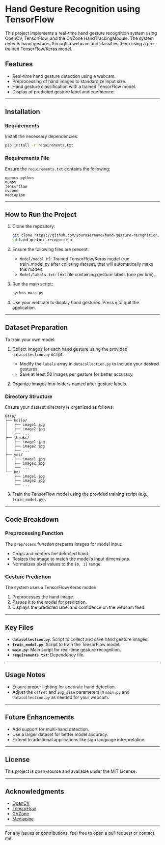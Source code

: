 # Hand Gesture Recognition using TensorFlow

This project implements a real-time hand gesture recognition system using OpenCV, TensorFlow, and the CVZone HandTrackingModule. The system detects hand gestures through a webcam and classifies them using a pre-trained TensorFlow/Keras model.

## Features
- Real-time hand gesture detection using a webcam.
- Preprocessing of hand images to standardize input size.
- Hand gesture classification with a trained TensorFlow model.
- Display of predicted gesture label and confidence.

---

## Installation
### Requirements
Install the necessary dependencies:
```bash
pip install -r requirements.txt
```

### Requirements File
Ensure the `requirements.txt` contains the following:
```plaintext
opencv-python
numpy
tensorflow
cvzone
mediapipe
```

---

## How to Run the Project
1. Clone the repository:
   ```bash
   git clone https://github.com/yourusername/hand-gesture-recognition.git
   cd hand-gesture-recognition
   ```

2. Ensure the following files are present:
   - `Model/model.h5`: Trained TensorFlow/Keras model (run train_model.py after colleting dataset, that will automatically make this model).
   - `Model/labels.txt`: Text file containing gesture labels (one per line).

3. Run the main script:
   ```bash
   python main.py
   ```

4. Use your webcam to display hand gestures. Press `q` to quit the application.

---

## Dataset Preparation
To train your own model:
1. Collect images for each hand gesture using the provided `datacollection.py` script.
   - Modify the `labels` array in `datacollection.py` to include your desired gestures.
   - Save at least 50 images per gesture for better accuracy.

2. Organize images into folders named after gesture labels.

### Directory Structure
Ensure your dataset directory is organized as follows:
```
Data/
├── hello/
│   ├── image1.jpg
│   ├── image2.jpg
│   └── ...
├── thanks/
│   ├── image1.jpg
│   ├── image2.jpg
│   └── ...
├── yes/
│   ├── image1.jpg
│   ├── image2.jpg
│   └── ...
└── no/
    ├── image1.jpg
    ├── image2.jpg
    └── ...
```

3. Train the TensorFlow model using the provided training script (e.g., `train_model.py`).

---

## Code Breakdown
### Preprocessing Function
The `preprocess` function prepares images for model input:
- Crops and centers the detected hand.
- Resizes the image to match the model's input dimensions.
- Normalizes pixel values to the `[0, 1]` range.

### Gesture Prediction
The system uses a TensorFlow/Keras model:
1. Preprocesses the hand image.
2. Passes it to the model for prediction.
3. Displays the predicted label and confidence on the webcam feed.

---

## Key Files
- **`datacollection.py`**: Script to collect and save hand gesture images.
- **`train_model.py`**: Script to train the TensorFlow model.
- **`main.py`**: Main script for real-time gesture recognition.
- **`requirements.txt`**: Dependency file.

---

## Usage Notes
- Ensure proper lighting for accurate hand detection.
- Adjust the `offset` and `img_size` parameters in `main.py` and `datacollection.py` as needed for your webcam.

---

## Future Enhancements
- Add support for multi-hand detection.
- Use a larger dataset for better model accuracy.
- Extend to additional applications like sign language interpretation.

---

## License
This project is open-source and available under the MIT License.

---

## Acknowledgments
- [OpenCV](https://opencv.org/)
- [TensorFlow](https://www.tensorflow.org/)
- [CVZone](https://github.com/cvzone/CVzone)
- [Mediapipe](https://google.github.io/mediapipe/)

---

For any issues or contributions, feel free to open a pull request or contact me.
